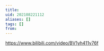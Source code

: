 ```yaml
---
title: 
uid: 202108221112
aliases: []
tags: []
from: 
---
```

https://www.bilibili.com/video/BV1yh411v76f